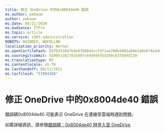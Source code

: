 ```yaml
---
title: 修正 OneDrive 中的0x8004de40 錯誤
ms.author: pebaum
author: pebaum
ms.date: 04/21/2020
ms.audience: ITPro
ms.topic: article
ms.service: o365-administration
ROBOTS: NOINDEX, NOFOLLOW
localization_priority: Normal
ms.openlocfilehash: 05fb353dd7bda97b88d4ccfdf2ae708b4401ab862a8e8f4e4d0246b75011cad0
ms.sourcegitcommit: 920051182781bd97ce4d4d6fbd268cb37b84d239
ms.translationtype: MT
ms.contentlocale: zh-TW
ms.lasthandoff: 08/11/2021
ms.locfileid: "57894266"
---
```

# <a name="fix-0x8004de40-error-in-onedrive"></a>修正 OneDrive 中的0x8004de40 錯誤

錯誤碼0x8004de40 可能表示 OneDrive 在連線至雲端時遇到問題。 

如需詳細資訊，請參閱[錯誤碼：0x8004de40 時登入至 OneDrive](https://docs.microsoft.com/sharepoint/troubleshoot/administration/error-0x8004de40-in-onedrive)
